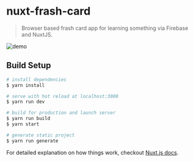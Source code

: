 # nuxt-frash-card

> Browser based frash card app for learning something via Firebase and NuxtJS.

![demo](https://media.giphy.com/media/9RXT0znTaEj2Lv05Dq/giphy.gif)

## Build Setup

``` bash
# install dependencies
$ yarn install

# serve with hot reload at localhost:3000
$ yarn run dev

# build for production and launch server
$ yarn run build
$ yarn start

# generate static project
$ yarn run generate
```

For detailed explanation on how things work, checkout [Nuxt.js docs](https://nuxtjs.org).
